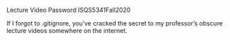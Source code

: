 Lecture Video Password
ISQS5341Fall2020

If I forgot to .gitignore, you’ve cracked the secret to my professor’s obscure lecture videos somewhere on the internet. 
